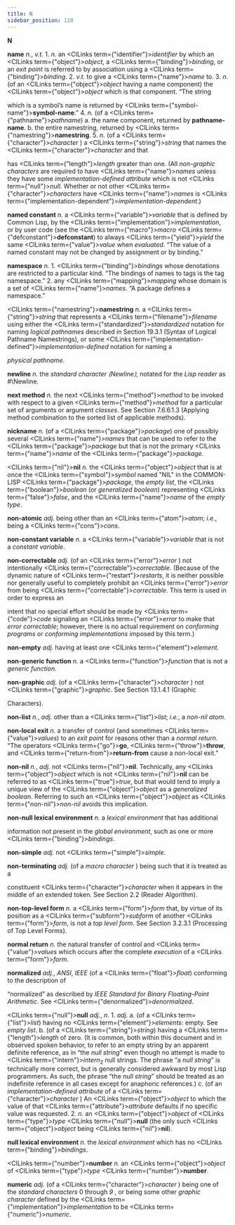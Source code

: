 ```yaml
---
title: N
sidebar_position: 110
---
```


**N** 



**name** *n.*, *v.t.* 1. *n.* an <ClLinks  term={"identifier"}><i>identifier</i></ClLinks> by which an <ClLinks  term={"object"}><i>object</i></ClLinks>, a <ClLinks  term={"binding"}><i>binding</i></ClLinks>, or an *exit point* is referred to by association using a <ClLinks  term={"binding"}><i>binding</i></ClLinks>. 2. *v.t.* to give a <ClLinks  term={"name"}><i>name</i></ClLinks> to. 3. *n.* (of an <ClLinks  term={"object"}><i>object</i></ClLinks> having a name component) the <ClLinks  term={"object"}><i>object</i></ClLinks> which is that component. “The string 



which is a symbol’s name is returned by <ClLinks  term={"symbol-name"}><b>symbol-name</b></ClLinks>.” 4. *n.* (of a <ClLinks  term={"pathname"}><i>pathname</i></ClLinks>) a. the name component, returned by **pathname-name**. b. the entire namestring, returned by <ClLinks  term={"namestring"}><b>namestring</b></ClLinks>. 5. *n.* (of a <ClLinks  term={"character"}><i>character</i></ClLinks> ) a <ClLinks  term={"string"}><i>string</i></ClLinks> that names the <ClLinks  term={"character"}><i>character</i></ClLinks> and that 







 



 



has <ClLinks  term={"length"}><i>length</i></ClLinks> greater than one. (All *non-graphic characters* are required to have <ClLinks  term={"name"}><i>names</i></ClLinks> unless they have some *implementation-defined attribute* which is not <ClLinks  term={"null"}><i>null</i></ClLinks>. Whether or not other <ClLinks  term={"character"}><i>characters</i></ClLinks> have <ClLinks  term={"name"}><i>names</i></ClLinks> is <ClLinks  term={"implementation-dependent"}><i>implementation-dependent</i></ClLinks>.) 



**named constant** *n.* a <ClLinks  term={"variable"}><i>variable</i></ClLinks> that is defined by Common Lisp, by the <ClLinks  term={"implementation"}><i>implementation</i></ClLinks>, or by user code (see the <ClLinks  term={"macro"}><i>macro</i></ClLinks> <ClLinks  term={"defconstant"}><b>defconstant</b></ClLinks>) to always <ClLinks  term={"yield"}><i>yield</i></ClLinks> the same <ClLinks  term={"value"}><i>value</i></ClLinks> when *evaluated*. “The value of a named constant may not be changed by assignment or by binding.” 



**namespace** *n.* 1. <ClLinks  term={"binding"}><i>bindings</i></ClLinks> whose denotations are restricted to a particular kind. “The bindings of names to tags is the tag namespace.” 2. any <ClLinks  term={"mapping"}><i>mapping</i></ClLinks> whose domain is a set of <ClLinks  term={"name"}><i>names</i></ClLinks>. “A package defines a namespace.” 



<ClLinks  term={"namestring"}><b>namestring</b></ClLinks> *n.* a <ClLinks  term={"string"}><i>string</i></ClLinks> that represents a <ClLinks  term={"filename"}><i>filename</i></ClLinks> using either the <ClLinks  term={"standardized"}><i>standardized</i></ClLinks> notation for naming *logical pathnames* described in Section 19.3.1 (Syntax of Logical Pathname Namestrings), or some <ClLinks  term={"implementation-defined"}><i>implementation-defined</i></ClLinks> notation for naming a 



*physical pathname*. 



**newline** *n.* the *standard character ⟨Newline⟩*, notated for the *Lisp reader* as #\Newline. 



**next method** *n.* the next <ClLinks  term={"method"}><i>method</i></ClLinks> to be invoked with respect to a given <ClLinks  term={"method"}><i>method</i></ClLinks> for a particular set of arguments or argument *classes*. See Section 7.6.6.1.3 (Applying method combination to the sorted list of applicable methods). 



**nickname** *n.* (of a <ClLinks  term={"package"}><i>package</i></ClLinks>) one of possibly several <ClLinks  term={"name"}><i>names</i></ClLinks> that can be used to refer to the <ClLinks  term={"package"}><i>package</i></ClLinks> but that is not the primary <ClLinks  term={"name"}><i>name</i></ClLinks> of the <ClLinks  term={"package"}><i>package</i></ClLinks>. 



<ClLinks  term={"nil"}><b>nil</b></ClLinks> *n.* the <ClLinks  term={"object"}><i>object</i></ClLinks> that is at once the <ClLinks  term={"symbol"}><i>symbol</i></ClLinks> named "NIL" in the COMMON-LISP <ClLinks  term={"package"}><i>package</i></ClLinks>, the *empty list*, the <ClLinks  term={"boolean"}><i>boolean</i></ClLinks> (or *generalized boolean*) representing <ClLinks  term={"false"}><i>false</i></ClLinks>, and the <ClLinks  term={"name"}><i>name</i></ClLinks> of the *empty type*. 



**non-atomic** *adj.* being other than an <ClLinks  term={"atom"}><i>atom</i></ClLinks>; *i.e.*, being a <ClLinks  term={"cons"}><i>cons</i></ClLinks>. 



**non-constant variable** *n.* a <ClLinks  term={"variable"}><i>variable</i></ClLinks> that is not a *constant variable*. 



**non-correctable** *adj.* (of an <ClLinks  term={"error"}><i>error</i></ClLinks> ) not intentionally <ClLinks  term={"correctable"}><i>correctable</i></ClLinks>. (Because of the dynamic nature of <ClLinks  term={"restart"}><i>restarts</i></ClLinks>, it is neither possible nor generally useful to completely prohibit an <ClLinks  term={"error"}><i>error</i></ClLinks> from being <ClLinks  term={"correctable"}><i>correctable</i></ClLinks>. This term is used in order to express an 



intent that no special effort should be made by <ClLinks  term={"code"}><i>code</i></ClLinks> signaling an <ClLinks  term={"error"}><i>error</i></ClLinks> to make that *error correctable*; however, there is no actual requirement on *conforming programs* or *conforming implementations* imposed by this term.) 



**non-empty** *adj.* having at least one <ClLinks  term={"element"}><i>element</i></ClLinks>. 



**non-generic function** *n.* a <ClLinks  term={"function"}><i>function</i></ClLinks> that is not a *generic function*. 







 



 



**non-graphic** *adj.* (of a <ClLinks  term={"character"}><i>character</i></ClLinks> ) not <ClLinks  term={"graphic"}><i>graphic</i></ClLinks>. See Section 13.1.4.1 (Graphic 



Characters). 



**non-list** *n.*, *adj.* other than a <ClLinks  term={"list"}><i>list</i></ClLinks>; *i.e.*, a *non-nil atom*. 



**non-local exit** *n.* a transfer of control (and sometimes <ClLinks  term={"value"}><i>values</i></ClLinks>) to an *exit point* for reasons other than a *normal return*. “The operators <ClLinks  term={"go"}><b>go</b></ClLinks>, <ClLinks  term={"throw"}><b>throw</b></ClLinks>, and <ClLinks  term={"return-from"}><b>return-from</b></ClLinks> cause a non-local exit.” 



**non-nil** *n.*, *adj.* not <ClLinks  term={"nil"}><b>nil</b></ClLinks>. Technically, any <ClLinks  term={"object"}><i>object</i></ClLinks> which is not <ClLinks  term={"nil"}><b>nil</b></ClLinks> can be referred to as <ClLinks  term={"true"}><i>true</i></ClLinks>, but that would tend to imply a unique view of the <ClLinks  term={"object"}><i>object</i></ClLinks> as a *generalized boolean*. Referring to such an <ClLinks  term={"object"}><i>object</i></ClLinks> as <ClLinks  term={"non-nil"}><i>non-nil</i></ClLinks> avoids this implication. 



**non-null lexical environment** *n.* a *lexical environment* that has additional 



information not present in the *global environment*, such as one or more <ClLinks  term={"binding"}><i>bindings</i></ClLinks>. 



**non-simple** *adj.* not <ClLinks  term={"simple"}><i>simple</i></ClLinks>. 



**non-terminating** *adj.* (of a *macro character* ) being such that it is treated as a 



constituent <ClLinks  term={"character"}><i>character</i></ClLinks> when it appears in the middle of an extended token. See Section 2.2 (Reader Algorithm). 



**non-top-level form** *n.* a <ClLinks  term={"form"}><i>form</i></ClLinks> that, by virtue of its position as a <ClLinks  term={"subform"}><i>subform</i></ClLinks> of another <ClLinks  term={"form"}><i>form</i></ClLinks>, is not a *top level form*. See Section 3.2.3.1 (Processing of Top Level Forms). 



**normal return** *n.* the natural transfer of control and <ClLinks  term={"value"}><i>values</i></ClLinks> which occurs after the complete *execution* of a <ClLinks  term={"form"}><i>form</i></ClLinks>. 



**normalized** *adj.*, *ANSI*, *IEEE* (of a <ClLinks  term={"float"}><i>float</i></ClLinks>) conforming to the description of 



“normalized” as described by *IEEE Standard for Binary Floating-Point Arithmetic*. See <ClLinks  term={"denormalized"}><i>denormalized</i></ClLinks>. 



<ClLinks  term={"null"}><b>null</b></ClLinks> *adj.*, *n.* 1. *adj.* a. (of a <ClLinks  term={"list"}><i>list</i></ClLinks>) having no <ClLinks  term={"element"}><i>elements</i></ClLinks>: empty. See *empty list*. b. (of a <ClLinks  term={"string"}><i>string</i></ClLinks>) having a <ClLinks  term={"length"}><i>length</i></ClLinks> of zero. (It is common, both within this document and in observed spoken behavior, to refer to an empty string by an apparent definite reference, as in “the *null string*” even though no attempt is made to <ClLinks  term={"intern"}><i>intern</i></ClLinks><sub>2</sub> null strings. The phrase “a *null string*” is technically more correct, but is generally considered awkward by most Lisp programmers. As such, the phrase “the *null string*” should be treated as an indefinite reference in all cases except for anaphoric references.) c. (of an *implementation-defined attribute* of a <ClLinks  term={"character"}><i>character</i></ClLinks> ) An <ClLinks  term={"object"}><i>object</i></ClLinks> to which the value of that <ClLinks  term={"attribute"}><i>attribute</i></ClLinks> defaults if no specific value was requested. 2. *n.* an <ClLinks  term={"object"}><i>object</i></ClLinks> of <ClLinks  term={"type"}><i>type</i></ClLinks> <ClLinks  term={"null"}><b>null</b></ClLinks> (the only such <ClLinks  term={"object"}><i>object</i></ClLinks> being <ClLinks  term={"nil"}><b>nil</b></ClLinks>). 



**null lexical environment** *n.* the *lexical environment* which has no <ClLinks  term={"binding"}><i>bindings</i></ClLinks>. 







 



 



<ClLinks  term={"number"}><b>number</b></ClLinks> *n.* an <ClLinks  term={"object"}><i>object</i></ClLinks> of <ClLinks  term={"type"}><i>type</i></ClLinks> <ClLinks  term={"number"}><b>number</b></ClLinks>. 



**numeric** *adj.* (of a <ClLinks  term={"character"}><i>character</i></ClLinks> ) being one of the *standard characters* 0 through *9* , or being some other *graphic character* defined by the <ClLinks  term={"implementation"}><i>implementation</i></ClLinks> to be <ClLinks  term={"numeric"}><i>numeric</i></ClLinks>. 



